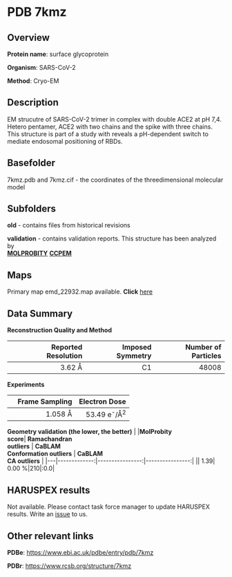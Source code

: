 # PDB 7kmz

## Overview

**Protein name**: surface glycoprotein

**Organism**: SARS-CoV-2

**Method**: Cryo-EM

## Description

EM strucutre of SARS-CoV-2 trimer in complex with double ACE2 at pH 7,4. Hetero pentamer, ACE2 with two chains and the spike with three chains. This structure is part of a study with reveals a pH-dependent switch to mediate endosomal positioning of RBDs.

## Basefolder

7kmz.pdb and 7kmz.cif - the coordinates of the threedimensional molecular model

## Subfolders



**old** - contains files from historical revisions

**validation** - contains validation reports. This structure has been analyzed by <br>  [**MOLPROBITY**](https://github.com/thorn-lab/coronavirus_structural_task_force/tree/master/pdb/surface_glycoprotein/SARS-CoV-2/7kmz/validation/molprobity)   [**CCPEM**](https://github.com/thorn-lab/coronavirus_structural_task_force/tree/master/pdb/surface_glycoprotein/SARS-CoV-2/7kmz/validation/ccpem-validation) 



## Maps

Primary map emd_22932.map available. **Click** [here](http://ftp.wwpdb.org/pub/emdb/structures/EMD-22932/map/) 

## Data Summary
**Reconstruction Quality and Method**

|   | Reported Resolution | Imposed Symmetry | Number of Particles |
|---|-------------:|----------------:|--------------:|
|   |3.62 Å|C1|48008|

**Experiments**

|   | Frame Sampling | Electron Dose |
|---|-------------:|----------------:|
|   |1.058 Å|53.49 e<sup>-</sup>/Å<sup>2</sup>|

**Geometry validation (the lower, the better)**
|   |**MolProbity<br>score**| **Ramachandran<br>outliers** | **CaBLAM<br>Conformation outliers** | **CaBLAM<br>CA outliers** |
|---|-------------:|----------------:|----------------:|
||  1.39|  0.00 %|210|:0.0|

## HARUSPEX results

Not available. Please contact task force manager to update HARUSPEX results. Write an [issue](https://github.com/thorn-lab/coronavirus_structural_task_force/issues) to us.

## Other relevant links 
**PDBe**:  https://www.ebi.ac.uk/pdbe/entry/pdb/7kmz
 
**PDBr**: https://www.rcsb.org/structure/7kmz 
